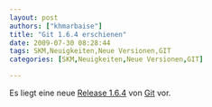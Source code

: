 ```yaml
---
layout: post
authors: ["khmarbaise"]
title: "Git 1.6.4 erschienen"
date: 2009-07-30 08:28:44
tags: SKM,Neuigkeiten,Neue Versionen,GIT
categories: [SKM,Neuigkeiten,Neue Versionen,GIT]

---
```

Es liegt eine neue <a href="http://www.kernel.org/pub/software/scm/git/docs/RelNotes-1.6.4.txt">Release 1.6.4</a> von <a href="http://git-scm.com/">Git</a> vor.

